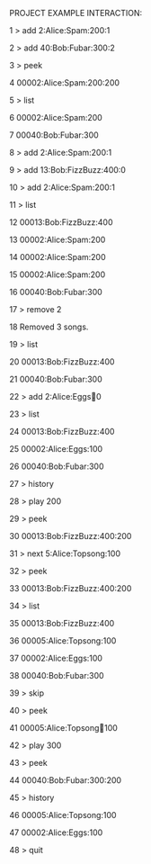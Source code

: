 
PROJECT EXAMPLE INTERACTION:

1 > add 2:Alice:Spam:200:1

2 > add 40:Bob:Fubar:300:2

3 > peek

4 00002:Alice:Spam:200:200

5 > list

6 00002:Alice:Spam:200

7 00040:Bob:Fubar:300

8 > add 2:Alice:Spam:200:1

9 > add 13:Bob:FizzBuzz:400:0

10 > add 2:Alice:Spam:200:1

11 > list

12 00013:Bob:FizzBuzz:400

13 00002:Alice:Spam:200

14 00002:Alice:Spam:200

15 00002:Alice:Spam:200

16 00040:Bob:Fubar:300

17 > remove 2

18 Removed 3 songs.

19 > list

20 00013:Bob:FizzBuzz:400

21 00040:Bob:Fubar:300

22 > add 2:Alice:Eggs:100:0

23 > list

24 00013:Bob:FizzBuzz:400

25 00002:Alice:Eggs:100

26 00040:Bob:Fubar:300

27 > history

28 > play 200

29 > peek

30 00013:Bob:FizzBuzz:400:200

31 > next 5:Alice:Topsong:100

32 > peek

33 00013:Bob:FizzBuzz:400:200

34 > list

35 00013:Bob:FizzBuzz:400

36 00005:Alice:Topsong:100

37 00002:Alice:Eggs:100

38 00040:Bob:Fubar:300

39 > skip

40 > peek

41 00005:Alice:Topsong:100:100

42 > play 300

43 > peek

44 00040:Bob:Fubar:300:200

45 > history

46 00005:Alice:Topsong:100

47 00002:Alice:Eggs:100

48 > quit

